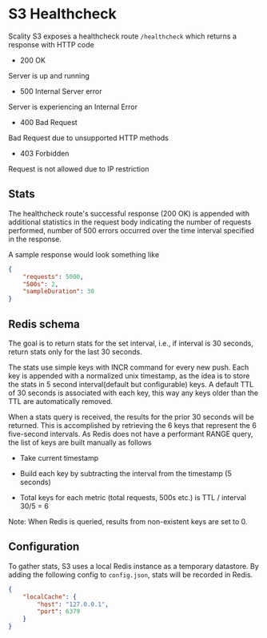 # S3 Healthcheck

Scality S3 exposes a healthcheck route `/healthcheck` which returns a
response with HTTP code

- 200 OK

 Server is up and running

- 500 Internal Server error

 Server is experiencing an Internal Error

- 400 Bad Request

 Bad Request due to unsupported HTTP methods

- 403 Forbidden

 Request is not allowed due to IP restriction

## Stats

The healthcheck route's successful response (200 OK) is appended with
additional statistics in the request body indicating the number of requests
performed, number of 500 errors occurred over the time interval
specified in the response.

A sample response would look something like

```json
{
    "requests": 5000,
    "500s": 2,
    "sampleDuration": 30
}
```

## Redis schema

The goal is to return stats for the set interval, i.e., if interval is 30
seconds, return stats only for the last 30 seconds.

The stats use simple keys with INCR command for every new push. Each key is
appended with a normalized unix timestamp, as the idea is to store the stats in
5 second interval(default but configurable) keys. A default TTL of 30
seconds is associated with each key, this way any keys older than the TTL are
automatically removed.

When a stats query is received, the results for the prior 30 seconds will be
returned. This is accomplished by retrieving the 6 keys that represent the 6
five-second intervals. As Redis does not have a performant RANGE query, the
list of keys are built manually as follows

* Take current timestamp

* Build each key by subtracting the interval from the timestamp (5 seconds)

* Total keys for each metric (total requests, 500s etc.) is TTL / interval
  30/5  = 6

Note: When Redis is queried, results from non-existent keys are set to 0.

## Configuration

To gather stats, S3 uses a local Redis instance as a temporary
datastore. By adding the following config to `config.json`, stats
will be recorded in Redis.

```json
{
    "localCache": {
        "host": "127.0.0.1",
        "port": 6379
    }
}
```
